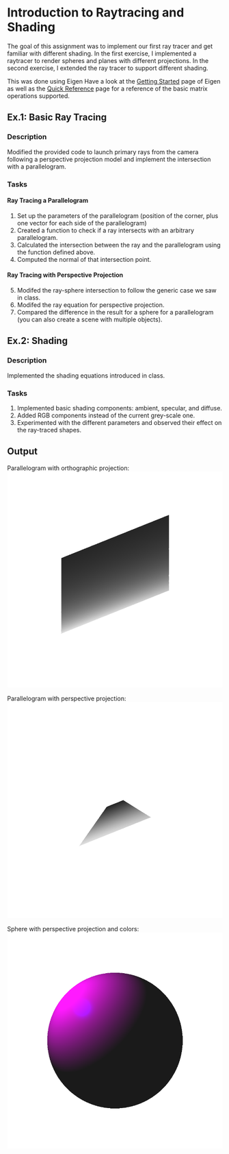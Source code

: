 Introduction to Raytracing and Shading
======================================

The goal of this assignment was to implement our first ray tracer and get familiar with different shading.
In the first exercise, I implemented a raytracer to render spheres and planes with different projections.
In the second exercise, I extended the ray tracer to support different shading.

This was done using Eigen
Have a look at the [Getting Started](http://eigen.tuxfamily.org/dox/GettingStarted.html) page of Eigen as well as the [Quick Reference](http://eigen.tuxfamily.org/dox/group__QuickRefPage.html) page for a reference of the basic matrix operations supported.

Ex.1: Basic Ray Tracing
-----------------------

### Description

Modified the provided code to launch primary rays from the camera following a perspective projection model and implement the intersection with a parallelogram.

### Tasks

#### Ray Tracing a Parallelogram

1. Set up the parameters of the parallelogram (position of the corner, plus one vector for each side of the parallelogram)
2. Created a function to check if a ray intersects with an arbitrary parallelogram.
3. Calculated the intersection between the ray and the parallelogram using the function defined above.
4. Computed the normal of that intersection point.



#### Ray Tracing with Perspective Projection

5. Modifed the ray-sphere intersection to follow the generic case we saw in class.
6. Modifed the ray equation for perspective projection.
7. Compared the difference in the result for a sphere for a parallelogram (you can also create a scene with multiple objects).


Ex.2: Shading
-------------

### Description

Implemented the shading equations introduced in class.

### Tasks

1. Implemented basic shading components: ambient, specular, and diffuse.
2. Added RGB components instead of the current grey-scale one.
3. Experimented with the different parameters and observed their effect on the ray-traced shapes.


Output
-------------

Parallelogram with orthographic projection:
![](build/plane_orthographic.png)

Parallelogram with perspective projection:
![](build/plane_perspective.png)

Sphere with perspective projection and colors:
![](build/shading.png)